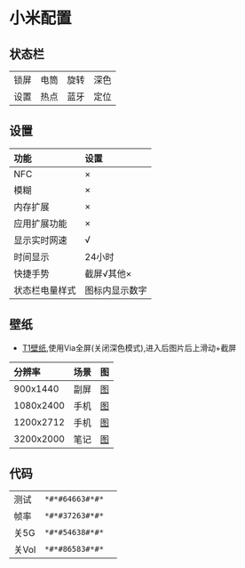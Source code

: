 # 小米配置

## 状态栏

|||||
|-|-|-|-|
|锁屏|电筒|旋转|深色|
|设置|热点|蓝牙|定位|

## 设置
|功能|设置|
|:-|:-|
|NFC|×|
|模糊|×|
|内存扩展|×|
|应用扩展功能|×|
|显示实时网速|√|
|时间显示|24小时|
|快捷手势|截屏√其他×|
|状态栏电量样式|图标内显示数字|

## 壁纸
- [T1壁纸](/web/T1.html),使用Via全屏(关闭深色模式),进入后图片后上滑动+截屏

|分辨率|场景|图|
|:-|:-|:-|
|900x1440|副屏|[图](/img/T1-900x1440.jpg)|
|1080x2400|手机|[图](/img/T1-1080x2400.jpg)|
|1200x2712|手机|[图](/img/T1-1200x2712.jpg)|
|3200x2000|笔记|[图](/img/T1-3200x2000.jpg)|

## 代码
||||
|-|-|-|
|测试|`*#*#64663#*#*`||
|帧率|`*#*#37263#*#*`||
|关5G|`*#*#54638#*#*`||
|关Vol|`*#*#86583#*#*`||